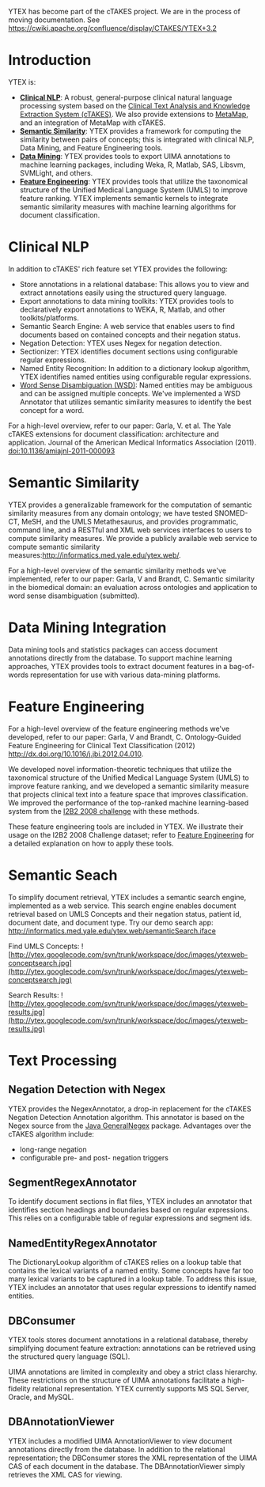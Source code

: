 YTEX has become part of the cTAKES project.  We are in the process of moving documentation.  See https://cwiki.apache.org/confluence/display/CTAKES/YTEX+3.2

# Introduction #
YTEX is:
  * **[Clinical NLP](http://code.google.com/p/ytex/wiki/UsingYTEX_V07)**: A robust, general-purpose clinical natural language processing system based on the [Clinical Text Analysis and Knowledge Extraction System (cTAKES)](https://wiki.nci.nih.gov/display/VKC/cTAKES+%28Clinical+Text+Analysis+and+Knowledge+Extraction+System%29).  We also provide extensions to [MetaMap](http://metamap.nlm.nih.gov/), and an integration of MetaMap with cTAKES.
  * **[Semantic Similarity](http://code.google.com/p/ytex/wiki/SemanticSim_V06)**: YTEX provides a framework for computing the similarity between pairs of concepts; this is integrated with clinical NLP, Data Mining, and Feature Engineering tools.
  * **[Data Mining](http://code.google.com/p/ytex/wiki/UsingYTEX_V07#Data_Mining)**: YTEX provides tools to export UIMA annotations to machine learning packages, including Weka, R, Matlab, SAS, Libsvm, SVMLight, and others.
  * **[Feature Engineering](http://code.google.com/p/ytex/wiki/FeatEng_V05)**: YTEX provides tools that utilize the taxonomical structure of the Unified Medical Language System (UMLS) to improve feature ranking.  YTEX implements semantic kernels to integrate semantic similarity measures with machine learning algorithms for document classification.

# Clinical NLP #
In addition to cTAKES' rich feature set YTEX provides the following:
  * Store annotations in a relational database: This allows you to view and extract annotations easily using the structured query language.
  * Export annotations to data mining toolkits: YTEX provides tools to declaratively export annotations to WEKA, R, Matlab, and other toolkits/platforms.
  * Semantic Search Engine: A web service that enables users to find documents based on contained concepts and their negation status.
  * Negation Detection: YTEX uses Negex for negation detection.
  * Sectionizer: YTEX identifies document sections using configurable regular expressions.
  * Named Entity Recognition: In addition to a dictionary lookup algorithm, YTEX identifies named entities using configurable regular expressions.
  * [Word Sense Disambiguation (WSD)](http://code.google.com/p/ytex/wiki/WordSenseDisambiguation_V08): Named entities may be ambiguous and can be assigned multiple concepts.  We've implemented a WSD Annotator that utilizes semantic similarity measures to identify the best concept for a word.

For a high-level overview, refer to our paper: Garla, V. et al. The Yale cTAKES extensions for document classification: architecture and application. Journal of the American Medical Informatics Association (2011). [doi:10.1136/amiajnl-2011-000093](http://jamia.bmj.com/content/early/2011/05/27/amiajnl-2011-000093.full.pdf)

# Semantic Similarity #
YTEX provides a generalizable framework for the computation of semantic similarity measures from any domain ontology; we have tested SNOMED-CT, MeSH, and the UMLS Metathesaurus, and provides programmatic, command line, and a RESTful and XML web services interfaces to users to compute similarity measures.  We provide a publicly available web service to compute semantic similarity measures:http://informatics.med.yale.edu/ytex.web/.

For a high-level overview of the semantic similarity methods we've implemented, refer to our paper: Garla, V and Brandt, C. Semantic similarity in the biomedical domain: an evaluation across ontologies and application to word sense disambiguation (submitted).


# Data Mining Integration #
Data mining tools and statistics packages can access document annotations directly from the database.  To support machine learning approaches, YTEX provides tools to extract document features in a bag-of-words representation for use with various data-mining platforms.

# Feature Engineering #
For a high-level overview of the feature engineering methods we've developed, refer to our paper: Garla, V and Brandt, C. Ontology-Guided Feature Engineering for Clinical Text Classification (2012) http://dx.doi.org/10.1016/j.jbi.2012.04.010.

We developed novel information-theoretic techniques that utilize the taxonomical structure of the Unified Medical Language System (UMLS) to improve feature ranking, and we developed a semantic similarity measure that projects clinical text into a feature space that improves classification.  We improved the performance of the top-ranked machine learning-based system from the [I2B2 2008 challenge](https://www.i2b2.org/NLP/Obesity/) with these methods.

These feature engineering tools are included in YTEX.  We illustrate their usage on the I2B2 2008 Challenge dataset; refer to [Feature Engineering](http://code.google.com/p/ytex/wiki/FeatEng_V05) for a detailed explanation on how to apply these tools.

# Semantic Seach #
To simplify document retrieval, YTEX includes a semantic search engine, implemented as a web service.  This search engine enables document retrieval based on UMLS Concepts and their negation status, patient id, document date, and document type.  Try our demo search app: http://informatics.med.yale.edu/ytex.web/semanticSearch.iface

Find UMLS Concepts:
![http://ytex.googlecode.com/svn/trunk/workspace/doc/images/ytexweb-conceptsearch.jpg](http://ytex.googlecode.com/svn/trunk/workspace/doc/images/ytexweb-conceptsearch.jpg)

Search Results:
![http://ytex.googlecode.com/svn/trunk/workspace/doc/images/ytexweb-results.jpg](http://ytex.googlecode.com/svn/trunk/workspace/doc/images/ytexweb-results.jpg)

# Text Processing #
## Negation Detection with Negex ##
YTEX provides the NegexAnnotator, a drop-in replacement for the cTAKES Negation Detection Annotation algorithm.  This annotator is based on the Negex source from the [Java GeneralNegex](http://code.google.com/p/negex/) package.  Advantages over the cTAKES algorithm include:
  * long-range negation
  * configurable pre- and post- negation triggers

## SegmentRegexAnnotator ##
To identify document sections in flat files, YTEX includes an annotator that identifies section headings and boundaries based on regular expressions.  This relies on a configurable table of regular expressions and segment ids.

## NamedEntityRegexAnnotator ##
The DictionaryLookup algorithm of cTAKES relies on a lookup table that contains the lexical variants of a named entity.  Some concepts have far too many lexical variants to be captured in a lookup table.  To address this issue, YTEX includes an annotator that uses regular expressions to identify named entities.

## DBConsumer ##
YTEX tools stores document annotations in a relational database, thereby simplifying document feature extraction: annotations can be retrieved using the structured query language (SQL).

UIMA annotations are limited in complexity and obey a strict class hierarchy.  These restrictions on the structure of UIMA annotations facilitate a high-fidelity relational representation.  YTEX currently supports MS SQL Server, Oracle, and MySQL.

## DBAnnotationViewer ##
YTEX includes a modified UIMA AnnotationViewer to view document annotations directly from the database.  In addition to the relational representation; the DBConsumer stores the XML representation of the UIMA CAS of each document in the database.  The DBAnnotationViewer simply retrieves the XML CAS for viewing.
